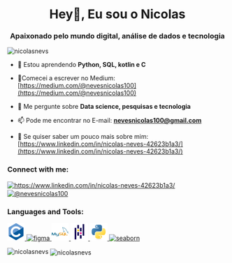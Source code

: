 <h1 align="center">Hey👋, Eu sou o Nicolas</h1>
<h3 align="center">Apaixonado pelo mundo digital, análise de dados e tecnologia</h3>

<p align="left"> <img src="https://komarev.com/ghpvc/?username=nicolasnevs&label=Profile%20views&color=0e75b6&style=flat" alt="nicolasnevs" /> </p>

- 🌱 Estou aprendendo **Python, SQL, kotlin e C**

- 📝Comecei a escrever no Medium: [https://medium.com/@nevesnicolas100](https://medium.com/@nevesnicolas100)

- 💬 Me pergunte sobre **Data science, pesquisas e tecnologia**

- 📫 Pode me encontrar no E-mail: **nevesnicolas100@gmail.com**

- 📄 Se quiser saber um pouco mais sobre mim: [https://www.linkedin.com/in/nicolas-neves-42623b1a3/](https://www.linkedin.com/in/nicolas-neves-42623b1a3/)

<h3 align="left">Connect with me:</h3>
<p align="left">
<a href="https://linkedin.com/in/https://www.linkedin.com/in/nicolas-neves-42623b1a3/" target="blank"><img align="center" src="https://raw.githubusercontent.com/rahuldkjain/github-profile-readme-generator/master/src/images/icons/Social/linked-in-alt.svg" alt="https://www.linkedin.com/in/nicolas-neves-42623b1a3/" height="30" width="40" /></a>
<a href="https://medium.com/@nevesnicolas100" target="blank"><img align="center" src="https://raw.githubusercontent.com/rahuldkjain/github-profile-readme-generator/master/src/images/icons/Social/medium.svg" alt="@nevesnicolas100" height="30" width="40" /></a>
</p>

<h3 align="left">Languages and Tools:</h3>
<p align="left"> <a href="https://www.cprogramming.com/" target="_blank" rel="noreferrer"> <img src="https://raw.githubusercontent.com/devicons/devicon/master/icons/c/c-original.svg" alt="c" width="40" height="40"/> </a> <a href="https://www.figma.com/" target="_blank" rel="noreferrer"> <img src="https://www.vectorlogo.zone/logos/figma/figma-icon.svg" alt="figma" width="40" height="40"/> </a> <a href="https://www.mysql.com/" target="_blank" rel="noreferrer"> <img src="https://raw.githubusercontent.com/devicons/devicon/master/icons/mysql/mysql-original-wordmark.svg" alt="mysql" width="40" height="40"/> </a> <a href="https://pandas.pydata.org/" target="_blank" rel="noreferrer"> <img src="https://raw.githubusercontent.com/devicons/devicon/2ae2a900d2f041da66e950e4d48052658d850630/icons/pandas/pandas-original.svg" alt="pandas" width="40" height="40"/> </a> <a href="https://www.python.org" target="_blank" rel="noreferrer"> <img src="https://raw.githubusercontent.com/devicons/devicon/master/icons/python/python-original.svg" alt="python" width="40" height="40"/> </a> <a href="https://seaborn.pydata.org/" target="_blank" rel="noreferrer"> <img src="https://seaborn.pydata.org/_images/logo-mark-lightbg.svg" alt="seaborn" width="40" height="40"/> </a> </p>

<p><img align="left" src="https://github-readme-stats.vercel.app/api/top-langs?username=nicolasnevs&show_icons=true&locale=en&layout=compact" alt="nicolasnevs" /></p>

<p>&nbsp;<img align="center" src="https://github-readme-stats.vercel.app/api?username=nicolasnevs&show_icons=true&locale=en" alt="nicolasnevs" /></p>
